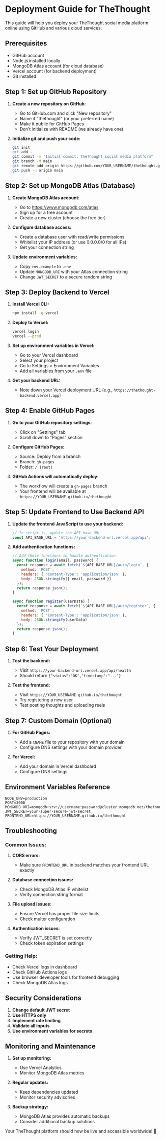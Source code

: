 # Deployment Guide for TheThought

This guide will help you deploy your TheThought social media platform online using GitHub and various cloud services.

## Prerequisites

- GitHub account
- Node.js installed locally
- MongoDB Atlas account (for cloud database)
- Vercel account (for backend deployment)
- Git installed

## Step 1: Set up GitHub Repository

1. **Create a new repository on GitHub:**
   - Go to GitHub.com and click "New repository"
   - Name it "thethought" (or your preferred name)
   - Make it public for GitHub Pages
   - Don't initialize with README (we already have one)

2. **Initialize git and push your code:**
   ```bash
   git init
   git add .
   git commit -m "Initial commit: TheThought social media platform"
   git branch -M main
   git remote add origin https://github.com/YOUR_USERNAME/thethought.git
   git push -u origin main
   ```

## Step 2: Set up MongoDB Atlas (Database)

1. **Create MongoDB Atlas account:**
   - Go to https://www.mongodb.com/atlas
   - Sign up for a free account
   - Create a new cluster (choose the free tier)

2. **Configure database access:**
   - Create a database user with read/write permissions
   - Whitelist your IP address (or use 0.0.0.0/0 for all IPs)
   - Get your connection string

3. **Update environment variables:**
   - Copy `env.example` to `.env`
   - Update `MONGODB_URI` with your Atlas connection string
   - Change `JWT_SECRET` to a secure random string

## Step 3: Deploy Backend to Vercel

1. **Install Vercel CLI:**
   ```bash
   npm install -g vercel
   ```

2. **Deploy to Vercel:**
   ```bash
   vercel login
   vercel --prod
   ```

3. **Set up environment variables in Vercel:**
   - Go to your Vercel dashboard
   - Select your project
   - Go to Settings > Environment Variables
   - Add all variables from your `.env` file

4. **Get your backend URL:**
   - Note down your Vercel deployment URL (e.g., `https://thethought-backend.vercel.app`)

## Step 4: Enable GitHub Pages

1. **Go to your GitHub repository settings:**
   - Click on "Settings" tab
   - Scroll down to "Pages" section

2. **Configure GitHub Pages:**
   - Source: Deploy from a branch
   - Branch: `gh-pages`
   - Folder: `/ (root)`

3. **GitHub Actions will automatically deploy:**
   - The workflow will create a `gh-pages` branch
   - Your frontend will be available at `https://YOUR_USERNAME.github.io/thethought`

## Step 5: Update Frontend to Use Backend API

1. **Update the frontend JavaScript to use your backend:**
   ```javascript
   // In script.js, update the API base URL
   const API_BASE_URL = 'https://your-backend-url.vercel.app/api';
   ```

2. **Add authentication functions:**
   ```javascript
   // Add these functions to handle authentication
   async function login(email, password) {
     const response = await fetch(`${API_BASE_URL}/auth/login`, {
       method: 'POST',
       headers: { 'Content-Type': 'application/json' },
       body: JSON.stringify({ email, password })
     });
     return response.json();
   }
   
   async function register(userData) {
     const response = await fetch(`${API_BASE_URL}/auth/register`, {
       method: 'POST',
       headers: { 'Content-Type': 'application/json' },
       body: JSON.stringify(userData)
     });
     return response.json();
   }
   ```

## Step 6: Test Your Deployment

1. **Test the backend:**
   - Visit `https://your-backend-url.vercel.app/api/health`
   - Should return `{"status":"OK","timestamp":"..."}`

2. **Test the frontend:**
   - Visit `https://YOUR_USERNAME.github.io/thethought`
   - Try registering a new user
   - Test posting thoughts and uploading reels

## Step 7: Custom Domain (Optional)

1. **For GitHub Pages:**
   - Add a `CNAME` file to your repository with your domain
   - Configure DNS settings with your domain provider

2. **For Vercel:**
   - Add your domain in Vercel dashboard
   - Configure DNS settings

## Environment Variables Reference

```env
NODE_ENV=production
PORT=3000
MONGODB_URI=mongodb+srv://username:password@cluster.mongodb.net/thethought
JWT_SECRET=your-super-secure-jwt-secret
FRONTEND_URL=https://YOUR_USERNAME.github.io/thethought
```

## Troubleshooting

### Common Issues:

1. **CORS errors:**
   - Make sure `FRONTEND_URL` in backend matches your frontend URL exactly

2. **Database connection issues:**
   - Check MongoDB Atlas IP whitelist
   - Verify connection string format

3. **File upload issues:**
   - Ensure Vercel has proper file size limits
   - Check multer configuration

4. **Authentication issues:**
   - Verify JWT_SECRET is set correctly
   - Check token expiration settings

### Getting Help:

- Check Vercel logs in dashboard
- Check GitHub Actions logs
- Use browser developer tools for frontend debugging
- Check MongoDB Atlas logs

## Security Considerations

1. **Change default JWT secret**
2. **Use HTTPS only**
3. **Implement rate limiting**
4. **Validate all inputs**
5. **Use environment variables for secrets**

## Monitoring and Maintenance

1. **Set up monitoring:**
   - Use Vercel Analytics
   - Monitor MongoDB Atlas metrics

2. **Regular updates:**
   - Keep dependencies updated
   - Monitor security advisories

3. **Backup strategy:**
   - MongoDB Atlas provides automatic backups
   - Consider additional backup solutions

Your TheThought platform should now be live and accessible worldwide! 🚀
